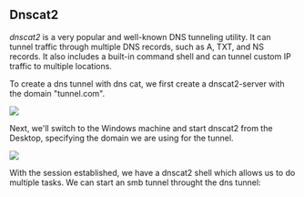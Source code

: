 ## Dnscat2
_dnscat2_ is a very popular and well-known DNS tunneling utility. It can tunnel traffic through multiple DNS records, such as A, TXT, and NS records.
It also includes a built-in command shell and can tunnel custom IP traffic to multiple locations.

To create a dns tunnel with dns cat, we first create a dnscat2-server with the domain "tunnel.com".

![](../../../../../Screenshots/dnc-svr.png)

Next, we'll switch to the Windows machine and start dnscat2 from the Desktop, specifying the domain we are using for the tunnel.

![](../../../../../Screenshots/dnsc-cl.png)

With the session established, we have a dnscat2 shell which allows us to do multiple tasks.
We can start an smb tunnel throught the dns tunnel:
